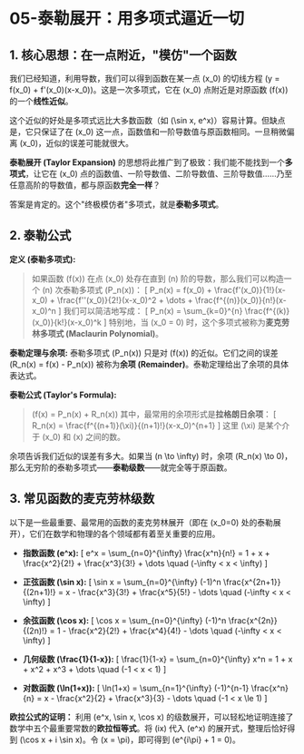 # 05-泰勒展开：用多项式逼近一切

## 1. 核心思想：在一点附近，"模仿"一个函数

我们已经知道，利用导数，我们可以得到函数在某一点 \(x_0\) 的切线方程 \(y = f(x_0) + f'(x_0)(x-x_0)\)。这是一次多项式，它在 \(x_0\) 点附近是对原函数 \(f(x)\) 的一个**线性近似**。

这个近似的好处是多项式远比大多数函数（如 \(\sin x, e^x\)）容易计算。但缺点是，它只保证了在 \(x_0\) 这一点，函数值和一阶导数值与原函数相同。一旦稍微偏离 \(x_0\)，近似的误差可能就很大。

**泰勒展开 (Taylor Expansion)** 的思想将此推广到了极致：我们能不能找到一个**多项式**，让它在 \(x_0\) 点的函数值、一阶导数值、二阶导数值、三阶导数值……乃至任意高阶的导数值，都与原函数**完全一样**？

答案是肯定的。这个"终极模仿者"多项式，就是**泰勒多项式**。

## 2. 泰勒公式

**定义 (泰勒多项式):**
> 如果函数 \(f(x)\) 在点 \(x_0\) 处存在直到 \(n\) 阶的导数，那么我们可以构造一个 \(n\) 次泰勒多项式 \(P_n(x)\)：
> \[ P_n(x) = f(x_0) + \frac{f'(x_0)}{1!}(x-x_0) + \frac{f''(x_0)}{2!}(x-x_0)^2 + \dots + \frac{f^{(n)}(x_0)}{n!}(x-x_0)^n \]
> 我们可以简洁地写成：
> \[ P_n(x) = \sum_{k=0}^{n} \frac{f^{(k)}(x_0)}{k!}(x-x_0)^k \]
> 特别地，当 \(x_0 = 0\) 时，这个多项式被称为**麦克劳林多项式 (Maclaurin Polynomial)**。

**泰勒定理与余项:**
泰勒多项式 \(P_n(x)\) 只是对 \(f(x)\) 的近似。它们之间的误差 \(R_n(x) = f(x) - P_n(x)\) 被称为**余项 (Remainder)**。泰勒定理给出了余项的具体表达式。

**泰勒公式 (Taylor's Formula):**
> \(f(x) = P_n(x) + R_n(x)\)
> 其中，最常用的余项形式是**拉格朗日余项**：
> \[ R_n(x) = \frac{f^{(n+1)}(\xi)}{(n+1)!}(x-x_0)^{n+1} \]
> 这里 \(\xi\) 是某个介于 \(x_0\) 和 \(x\) 之间的数。

余项告诉我们近似的误差有多大。如果当 \(n \to \infty\) 时，余项 \(R_n(x) \to 0\)，那么无穷阶的泰勒多项式——**泰勒级数**——就完全等于原函数。

## 3. 常见函数的麦克劳林级数

以下是一些最重要、最常用的函数的麦克劳林展开（即在 \(x_0=0\) 处的泰勒展开），它们在数学和物理的各个领域都有着至关重要的应用。

- **指数函数 \(e^x\):**
    \[ e^x = \sum_{n=0}^{\infty} \frac{x^n}{n!} = 1 + x + \frac{x^2}{2!} + \frac{x^3}{3!} + \dots \quad (-\infty < x < \infty) \]

- **正弦函数 \(\sin x\):**
    \[ \sin x = \sum_{n=0}^{\infty} (-1)^n \frac{x^{2n+1}}{(2n+1)!} = x - \frac{x^3}{3!} + \frac{x^5}{5!} - \dots \quad (-\infty < x < \infty) \]

- **余弦函数 \(\cos x\):**
    \[ \cos x = \sum_{n=0}^{\infty} (-1)^n \frac{x^{2n}}{(2n)!} = 1 - \frac{x^2}{2!} + \frac{x^4}{4!} - \dots \quad (-\infty < x < \infty) \]

- **几何级数 \(\frac{1}{1-x}\):**
    \[ \frac{1}{1-x} = \sum_{n=0}^{\infty} x^n = 1 + x + x^2 + x^3 + \dots \quad (-1 < x < 1) \]

- **对数函数 \(\ln(1+x)\):**
    \[ \ln(1+x) = \sum_{n=1}^{\infty} (-1)^{n-1} \frac{x^n}{n} = x - \frac{x^2}{2} + \frac{x^3}{3} - \dots \quad (-1 < x \le 1) \]

**欧拉公式的证明：**
利用 \(e^x, \sin x, \cos x\) 的级数展开，可以轻松地证明连接了数学中五个最重要常数的**欧拉恒等式**。将 \(ix\) 代入 \(e^x\) 的展开式，整理后恰好得到 \(\cos x + i \sin x\)。令 \(x = \pi\)，即可得到 \(e^{i\pi} + 1 = 0\)。
